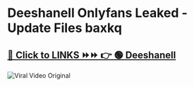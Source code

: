 
 # Deeshanell Onlyfans Leaked - Update Files baxkq

## <h2><a href="https://clipsfans.com/Deeshanell&ref=git">🔗 Click to LINKS ⏩⏩ 👉 🟢 Deeshanell </a></h2>

<a href="https://clipsfans.com/Deeshanell&ref=git" rel="nofollow" data-target="animated-image.originalLink"><img src="https://i.ibb.co.com/xMMVF88/686577567.gif" alt="Viral Video Original" style="max-width: 100%; display: inline-block;" data-target="animated-image.originalImage"></a>

